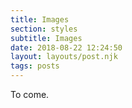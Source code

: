 ```yaml
---
title: Images
section: styles
subtitle: Images
date: 2018-08-22 12:24:50
layout: layouts/post.njk
tags: posts
---
```


To come.
